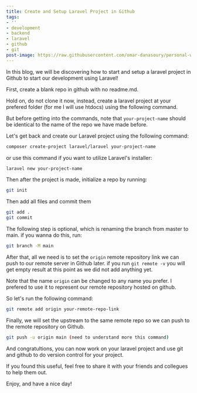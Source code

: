 ```yaml
---
title: Create and Setup Laravel Project in Github
tags:
- ''
- development
- backend
- laravel
- github
- git
post-image: https://raw.githubusercontent.com/omar-danasoury/personal-website/master/assets/images/posts/laravel.jpg
---
```


In this blog, we will be discovering how to start and setup a laravel project in Github to start our development using Laravel!

First, create a blank repo in github with no readme.md.

Hold on, do not clone it now, instead, create a laravel project at your prefered folder (for me I will use htdocs) using the following command.  

But before getting into the commands, note that `your-project-name` should be identical to the name of the repo we have made before.

Let's get back and create our Laravel project using the following command:

``` bash
composer create-project laravel/laravel your-project-name
```

or use this command if you want to utilize Laravel's installer:

``` bash
laravel new your-project-name
```

Then after the project is made, initialize a repo by running:

``` bash
git init
```

Then add all files and commit them

``` bash
git add .
git commit
```

The following step is optional, which is renaming the branch from master to main. if you wanna do this, run:

``` bash
git branch -M main
```

After that, all we need is to set the `origin` remote repository link we can push to our remote server in Github later.
if you run `git remote -v` you will get empty result at this point as we did not add anything yet.  

Note that the name `origin` can be changed to any name you prefer. I prefered to use it to represent our remote repository hosted on github.

So let's run the following command:

``` bash
git remote add origin your-remote-repo-link
```

Finally, we will set the upstream to the same remote repo so we can push to the remote repository on Github.

``` bash
git push -u origin main (need to understand more this command)
```

And  congratultions, you can now work on your laravel project and use git and github to do version control for your project.  

If you found this useful, feel free to share it with your friends and collegues to help them out.  

Enjoy, and have a nice day!
